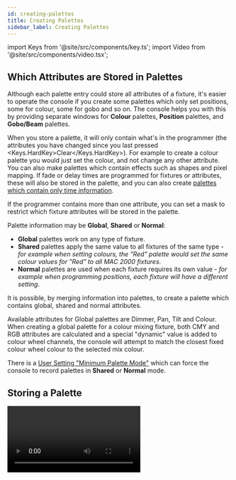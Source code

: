 ```yaml
---
id: creating-palettes
title: Creating Palettes
sidebar_label: Creating Palettes
---
```


import Keys from '@site/src/components/key.ts';
import Video from '@site/src/components/video.tsx';

Which Attributes are Stored in Palettes
---------------------------------------

Although each palette entry could store all attributes of a fixture,
it's easier to operate the console if you create some palettes which
only set positions, some for colour, some for gobo and so on. The
console helps you with this by providing separate windows for <strong>Colour</strong>
palettes, <strong>Position</strong> palettes, and <strong>Gobo/Beam</strong> palettes.

When you store a palette, it will only contain what's in the programmer
(the attributes you have changed since you last pressed <Keys.HardKey>Clear</Keys.HardKey>). For
example to create a colour palette you would just set the colour, and
not change any other attribute. You can also make palettes which contain
effects such as shapes and pixel mapping. If fade or delay times are
programmed for fixtures or attributes, these will also be stored in the
palette, and you can also create [palettes which contain only time
information](#creating-a-time-palette).

If the programmer contains more than one attribute, you can set a mask
to restrict which fixture attributes will be stored in the palette.

Palette information may be <strong>Global</strong>, <strong>Shared</strong> or <strong>Normal</strong>:

- <strong>Global</strong> palettes work on any type of fixture.
- <strong>Shared</strong> palettes apply the same value to all fixtures of the same type -
*for example when setting
colours, the "Red" palette would set the same colour values for "Red" to
all MAC 2000 fixtures*.
- <strong>Normal</strong> palettes are used when each fixture
requires its own value - *for example when programming positions, each
fixture will have a different setting*.

It is possible, by merging information into palettes, to create a
palette which contains global, shared and normal attributes.

Available attributes for Global palettes are Dimmer, Pan, Tilt and
Colour. When creating a global palette for a colour mixing fixture, both
CMY and RGB attributes are calculated and a special "dynamic" value is
added to colour wheel channels, the console will attempt to match the
closest fixed colour wheel colour to the selected mix colour.

There is a [User Setting "Minimum Palette Mode"](../system-settings/user-settings.md#minimum-palette-mode)
which can force the console to record palettes in <strong>Shared</strong> or <strong>Normal</strong> mode.

Storing a Palette
-----------------

<Video videoId="Hs-xzpD5x8k" title="Recording Palettes" />

This is how you save a palette value to one of the palette windows: *If
the palette windows are not shown then press the <Keys.SoftKey>Groups and Palettes</Keys.SoftKey>
workspace button.*

1. Press <Keys.HardKey>Clear</Keys.HardKey> to clear the programmer.

2. Select the fixtures for which you want to store palette values.

3. Using the attribute buttons and wheels, set the attributes you want
in the palette entry

<em>You can store any or all attributes of a fixture in each palette entry</em>.

4. Press <Keys.HardKey>Record</Keys.HardKey> then <Keys.HardKey>Palette</Keys.HardKey> (or <Keys.HardKey>Palette</Keys.HardKey> then <Keys.SoftKey>Record
Palette</Keys.SoftKey>)


5. If you wish, set the palette mask - this sets which attributes will
be recorded in the palette. Select attributes using the Attribute Bank
buttons - anything lit up will be saved. <Keys.SoftKey>Set Mask</Keys.SoftKey> and <Keys.SoftKey>Record by</Keys.SoftKey>
softkeys also control the Mask (see below).

6. Touch a button in one of the palette windows to store the palette
(if you touch a used button you will be given further options). Or enter
a palette number and press <Keys.SoftKey>Store</Keys.SoftKey>.

- Using [Quick Record](../palettes/creating-palettes.md#quick-record) you can skip steps 4 and 5 - just
double tap a blank palette button and the palette will be stored with the
palette mask set automatically to match the window - Positions only 
includes P, Colours only C and Beams includes IGBES.

---

If you want to record to a physical button, press <Keys.HardKey>Record</Keys.HardKey> then
<Keys.HardKey>Palette</Keys.HardKey>. All buttons where you can store the palette will then
flash, press one to store.

![Recording a Palette menu](/docs/images/Recording-a-Palette-menu.png)

-   The console will automatically set the palette as Global, Shared or
    Normal (by checking if the values to be stored are the same across
    all fixtures of the same type). You can override the setting by
    pressing <Keys.SoftKey>softkey C</Keys.SoftKey>. See below for more details of how this automatic
    choice works.

-   <Keys.SoftKey>Set Mask</Keys.SoftKey> allows you to specify which attribute groups will be
    included in the palette. You can also use the Attribute Bank
    buttons by the wheels to set the mask.

    An attribute group is included when the softkey is inverted (like
    the Colour group in the picture) and when the LED is lit on the
    Attribute Bank button. The mask can only be set if you use the <Keys.HardKey>Record</Keys.HardKey> button 
    to record the palette, if you use Quick Record then it is set
    automatically (see above).

-   Press the <Keys.HardKey>Attribute Options</Keys.HardKey> (or <Keys.HardKey>Options</Keys.HardKey> on newer consoles)
    button to toggle all mask groups between Include and Exclude.

![Setting a mask for recording a palette](/docs/images/Setting-a-mask-for-recording-a-palette.png)

-   <Keys.SoftKey>Record By...</Keys.SoftKey> allows you to control how the mask is used when
    saving the palette. The options are:
    -   <Keys.SoftKey>Channel in programmer</Keys.SoftKey> records only channels which are in the
    programmer (ones which you have changed)
    -    <Keys.SoftKey>Group in programmer</Keys.SoftKey> records all channels in any attribute group
    which has one or more channels in the programmer. *For example if
    Cyan is in the programmer, all colour channel settings will be
    recorded even if not in the programmer.*
    -   <Keys.SoftKey>Group in mask</Keys.SoftKey> records everything included by the mask set on the
    attribute buttons
    -   <Keys.SoftKey>Mixed</Keys.SoftKey> records by attribute group for <strong>Position</strong> and <strong>Colour</strong> but by
    channel for all other controls.

-   The console will automatically create a legend for your palette
    (unless the
    [User Setting <Keys.SoftKey>Auto Legend</Keys.SoftKey>](../system-settings/user-settings.md#auto-legend)
    is set to Off).
    -   <strong>Colours:</strong> a coloured icon is used to show the selected colour. If the
    palette contains fixtures set to different colours, a coloured bar
    will be shown for each. 
    -   &nbsp;<strong>Gobos:</strong> show the gobo image (if available in the personality - you might need to 
    [update the patched personalities](../patching/changing-the-patch.md#updating-patched-personalities)). 
    -   <strong>CITP (media server)</strong>: show the media thumbnail. 
    -   <strong>Pan and tilt</strong>: show a default legend.
    -   For <strong>other</strong> attributes the legend is set to the value of the attribute you last changed.

    ![Automatic Legends set for Colour Palettes](/docs/images/Automatic-Legends-set-for-Colour-Palettes.png)

-   You can also manually set a legend for the palette while you are
    saving it using <Keys.SoftKey>Provide a legend</Keys.SoftKey>. See
    [Setting Legends for Palettes](#setting-legends-for-palettes).

-   If you select a Palette button which is already used, the console
    offers you options to <Keys.SoftKey>Cancel</Keys.SoftKey>, <Keys.SoftKey>Replace</Keys.SoftKey>, <Keys.SoftKey>Merge</Keys.SoftKey> or <Keys.SoftKey>Quick
    Merge</Keys.SoftKey> the existing palette.
    - <Keys.SoftKey>Replace</Keys.SoftKey> will erase the palette and save only the latest changes
        you have made.
    - <Keys.SoftKey>Merge</Keys.SoftKey> will combine your changes with the palette.
    - <Keys.SoftKey>Quick Merge</Keys.SoftKey> will merge only the
    attributes which are currently stored in the palette - the button
    shows you which attributes.

    This allows you to add settings for additional types of fixtures to
    a shared palette or to update the existing fixture settings.
    Pressing the palette button again will automatically merge using
    Quick Merge.

-   The console will select <strong>Global</strong> mode if the programmer contains the
    same values for all selected fixtures and one or more of the
    attributes is suitable for Global. If the values are the same but
    none of the attributes are suitable for Global the console will
    select Shared. If some attributes are suitable and some aren't, the
    console will record the suitable ones as Global and the others as
    Shared. If the values are different the console will select Normal.
    You can prevent the console from using Global and/or Shared modes
    using the <strong>[Minimum Palette Mode](../system-settings/user-settings.md#minimum-palette-mode)</strong>
    option in the [Palettes tab](../system-settings/user-settings.md#palettes) of
    [User Settings](../system-settings/user-settings.md).

Nested Palettes
---------------

Palettes can contain references from other palettes. For example an
odd/even colour palette could be created using two other colour palettes
as the masters. If you wanted to change the colours, changing the master
colour palettes would also change the odd/even colours.

The <Keys.SoftKey>Record/Don't Record Nested Palettes</Keys.SoftKey> option in the Record Palette
menu sets whether nested palettes are recorded <em>(default)</em> or whether the
attribute values are recorded instead.

If you've created a new palette using nested palettes, you can switch the 
palette to be non-nested (to use the values which were set at the time it 
was recorded). This can be useful if a palette was recorded as nested, but 
then you need to break the link to the source palettes so you can change them 
without changing the new palette. 

1.	Press <Keys.SoftKey>Options</Keys.SoftKey>.

2.	Press the handle of the palette. 

3.	In the <Keys.SoftKey>Palette</Keys.SoftKey> tab switch off the option <Keys.SoftKey>Fire Nested Palettes</Keys.SoftKey>. 

4.	Now when you fire the palette, it will use the values which were set when
	you recorded it, rather than the current values in the nested palettes.

-	You can reinstate the link by switching the <Keys.SoftKey>Fire Nested Palettes</Keys.SoftKey> option on again.

Quick Record
------------

The palette windows allow you to quickly record a new palette. Just
touch the button where you want to record - the button will turn red
with a + sign. At this point you can enter a legend for the new palette
or change mask settings. A second press on the button will save the
palette.

![Recording a palette with quick record](/docs/images/Palette-Quick-Record.png)

When using Quick Record, the palette mask is automatically set to
match the window - the <strong>Position</strong> window only stores <strong>P</strong>, the <strong>Colours</strong>
window only <strong>C</strong>, and the <strong>Gobos and Beams</strong> window stores <strong>IGBES</strong>. This
does not happen if you use the <Keys.HardKey>Record</Keys.HardKey> button.

Quick record also works for groups and workspaces.

> If you want to load a show from a <strong>Pearl Expert</strong> onto another Titan console,
use the <strong>Groups and Palettes workspace window</strong> to access the fixtures/palettes
on the blue/grey preset buttons on the Pearl. See
[Compatibility Windows for Pearl Expert Shows](../titan-basics/workspace-windows.md#compatibility-windows-for-pearl-expert-shows)
for more details.

Setting Legends for Palettes
----------------------------

You can enter a legend for each palette to tell you what it is. Titan
will automatically create helpful legends when you create the palette.

1. Press <Keys.SoftKey>Set Legend</Keys.SoftKey> at the top level menu

2. Press the palette button for the palette you want to legend

3. Type the legend on the keyboard

4. Press <Keys.HardKey>Enter</Keys.HardKey> when you have finished

On touch buttons, the palette number is shown top left. The <strong>IPCGBES</strong>
attribute groups contained in the palette are displayed below your
legend, so for example <strong>Position</strong> palettes will show a <strong>P</strong>, <strong>colour</strong>
palettes a <strong>C</strong> and so on. In the top right corner is shown <strong>G</strong> for
&nbsp;<strong>Global</strong>, <strong>N</strong> for <strong>Normal</strong> or <strong>S</strong> for <strong>Shared</strong> palette.

![Shared and normal palettes stored on a touch screen](/docs/images/Shared-and-normal-palettes-stored-on-a-touch-screen.png)

You can create a picture legend for your palette which could for example
represent the colour or gobo it will create. After pressing <Keys.SoftKey>Set
Legend</Keys.SoftKey> and the palette button, press <Keys.SoftKey>Picture</Keys.SoftKey>. The picture editor
will open.

![Setting legend of palette using draw picture editor](/docs/images/Setting-legend-of-palette-using-draw-picture-editor.png)

The tab buttons on the top left allow you to select Keyboard entry
(legend reverts to text), Draw, Icon Library, or Load File. On the right
you can choose Pen or Eraser, set the pen/eraser size, set the colour
(white in the above picture), <strong>clear</strong> the whole picture, and <strong>Enter</strong> the
legend. The <strong>Min</strong> button top left reduces the editor to a smaller size.

If you select Library you can choose a picture from a wide range of
pre-programmed pictures. The pictures are sorted into various folders
which are listed on the left.

![Setting legend of palette using Icon Library](/docs/images/Setting-legend-of-palette-using-Icon-Library.png)

Creating an Effects Palette (Shape or Pixel Mapper)
---------------------------------------------------

Speed up your programming by creating some palettes which apply [shapes
or pixel mapping effects](../effects.md). You can't save a key frame shape to a palette.

For an effects palette to be useful, it needs to contain only effect
settings (for example, for a pan/tilt circle you want it to move the
fixtures around their current set position, not to change the position
as well). To achieve this you can either use the FX mask when saving the
palette, or you can just remember not to set any other values when
programming.

1. Press <Keys.HardKey>Clear</Keys.HardKey>, select some fixtures and <Keys.HardKey>Locate</Keys.HardKey> them

*If you need to move them so you can see what's happening, you can do that, and
the position can be removed later*.

2. Press <Keys.SoftKey>Shapes and Effects</Keys.SoftKey>, <Keys.SoftKey>Shape Generator</Keys.SoftKey> and choose a shape
to start

&nbsp;<em>See [Shape Generator](../effects/shape-generator.md) for more information about shapes</em>.

3. Alter the parameters of the shape as you require.

4. Press <Keys.HardKey>Record</Keys.HardKey> then <Keys.HardKey>Palette</Keys.HardKey>

<em>You cannot use Quick Record to store shape/FX palettes</em>.

5. If you moved the fixtures in <strong>step 1</strong>, press <Keys.SoftKey>Set Mask</Keys.SoftKey> and exclude
everything except <strong>FX</strong>.

6.  Press a palette button to store the shape palette.

You can't use an effects palette as a <strong>[Quick Palette](using-palettes.md#quick-palettes-with-no-fixtures-selected)</strong>
(this is when you recall a palette with no fixtures selected). You must have some
fixtures selected when you recall an effects palette.

Creating a Time Palette
-----------------------

You can create palettes which contain only <strong>time</strong> information. These can
be used to set cue times and fixture attribute times without needing to
set times manually. Using a time palette also means that you can go back
and change the times once in the palette, and the changes will
automatically apply to all cues which use the palette.

1. Press <Keys.HardKey>Clear</Keys.HardKey>, select some fixtures and <Keys.HardKey>Locate</Keys.HardKey> them

<em>If you need to move them so you can see what's happening, you can do that too.</em>

2. Press <Keys.HardKey>Time</Keys.HardKey>

*May be labelled <Keys.HardKey>Set</Keys.HardKey> on Mobile/Sapphire/Quartz, and
<Keys.HardKey>Next Time</Keys.HardKey> on Expert/Tiger*.

3. Change Fade time to 2 sec. This sets the global fade time into the
programmer.

4. Press <Keys.HardKey>Record</Keys.HardKey> then <Keys.HardKey>Palette</Keys.HardKey>.

5. If you moved the fixtures in step 1, press <Keys.SoftKey>Set Mask</Keys.SoftKey> and exclude
everything except <strong>Time</strong>.

6. Press a palette button to store the Time palette.
